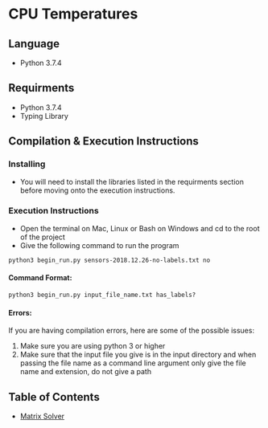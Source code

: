 # CPU Temperatures

## Language
- Python 3.7.4

## Requirments

- Python 3.7.4
- Typing Library

## Compilation & Execution Instructions

### Installing
- You will need to install the libraries listed in the requirments section
before moving onto the execution instructions.

### Execution Instructions
- Open the terminal on Mac, Linux or Bash on Windows and cd to the root of the project
- Give the following command to run the program
```
python3 begin_run.py sensors-2018.12.26-no-labels.txt no
```
#### Command Format:
```
python3 begin_run.py input_file_name.txt has_labels?
```
#### Errors:

If you are having compilation errors, here are some of the possible issues:
1. Make sure you are using python 3 or higher
2. Make sure that the input file you give is in the input directory and
  when passing the file name as a command line argument only give the file name and extension,
 do not  give a path


## Table of Contents

- [Matrix Solver](https://github.com/AbelWeldaregay/CPU-Temperatures/tree/master/matrix_solver)


